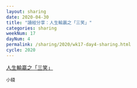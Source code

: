 ```yaml
---
layout: sharing
date: 2020-04-30
title: "讀經分享：人生輸贏之「三笑」"
categories: sharing
weekNum: 17
dayNum: 4
permalink: /sharing/2020/wk17-day4-sharing.html
cycle: 2020
---
```


[人生輸贏之「三笑」](https://youtu.be/Ihs__1wRJiM)

`小錢`  
